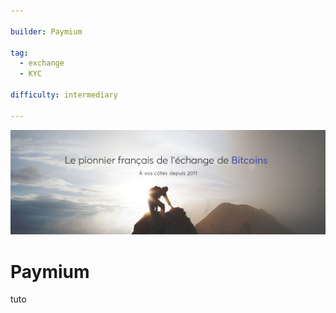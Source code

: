 ```yaml
---

builder: Paymium

tag: 
  - exchange
  - KYC

difficulty: intermediary

---
```


![cover](assets\0.jpeg)
# Paymium

tuto